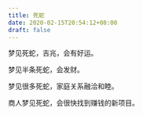 ```yaml
---
title: 死蛇
date: 2020-02-15T20:54:12+08:00
draft: false
---
```


梦见死蛇，吉兆，会有好运。

梦见半条死蛇，会发财。

梦见很多死蛇，家庭关系融洽和睦。

商人梦见死蛇，会很快找到赚钱的新项目。